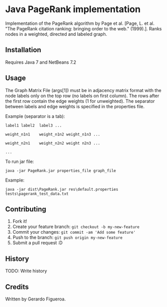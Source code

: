 # Java PageRank implementation

Implementation of the PageRank algorithm by Page et al.
[Page, L. et al. "The PageRank citation ranking: bringing order to the web." (1999).].
Ranks nodes in a weighted, directed and labeled graph.

## Installation

Requires Java 7 and NetBeans 7.2

## Usage

The Graph Matrix File (args[1]) must be in adjacency matrix format with the node labels only on the top row (no labels on first column). 
The rows after the first row contain the edge weights (1 for unweighted). 
The separator between labels and edge weights is specified in the properties file.

Example (separator is a tab):

`label1	label2	label3 ...`

`weight_n1n1	weight_n1n2	weight_n1n3 ...`

`weight_n2n1	weight_n2n2	weight n2n3 ...`

`...`

To run jar file:

`java -jar PageRank.jar properties_file graph_file`

Example:

`java -jar dist\PageRank.jar res\default.properties tests\pagerank_test_data.txt`

## Contributing

1. Fork it!
2. Create your feature branch: `git checkout -b my-new-feature`
3. Commit your changes: `git commit -am 'Add some feature'`
4. Push to the branch: `git push origin my-new-feature`
5. Submit a pull request :D

## History

TODO: Write history

## Credits
Written by Gerardo Figueroa.